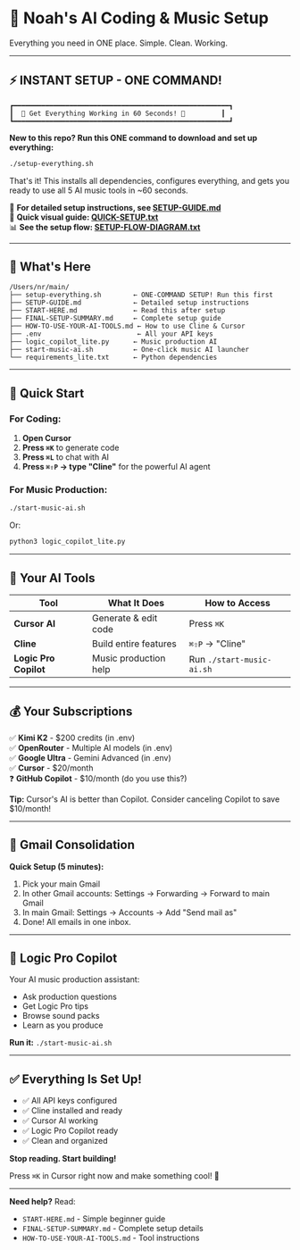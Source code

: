 # 🚀 Noah's AI Coding & Music Setup

Everything you need in ONE place. Simple. Clean. Working.

---

## ⚡ INSTANT SETUP - ONE COMMAND!

```
┏━━━━━━━━━━━━━━━━━━━━━━━━━━━━━━━━━━━━━━━━━━━━━━━━━━━━━━┓
┃  🎵 Get Everything Working in 60 Seconds! 🚀         ┃
┗━━━━━━━━━━━━━━━━━━━━━━━━━━━━━━━━━━━━━━━━━━━━━━━━━━━━━━┛
```

**New to this repo? Run this ONE command to download and set up everything:**

```bash
./setup-everything.sh
```

That's it! This installs all dependencies, configures everything, and gets you ready to use all 5 AI music tools in ~60 seconds.

📖 **For detailed setup instructions, see [SETUP-GUIDE.md](SETUP-GUIDE.md)**  
🎯 **Quick visual guide: [QUICK-SETUP.txt](QUICK-SETUP.txt)**  
📊 **See the setup flow: [SETUP-FLOW-DIAGRAM.txt](SETUP-FLOW-DIAGRAM.txt)**

---

## 📁 What's Here

```
/Users/nr/main/
├── setup-everything.sh        ← ONE-COMMAND SETUP! Run this first
├── SETUP-GUIDE.md             ← Detailed setup instructions
├── START-HERE.md              ← Read this after setup
├── FINAL-SETUP-SUMMARY.md     ← Complete setup guide
├── HOW-TO-USE-YOUR-AI-TOOLS.md ← How to use Cline & Cursor
├── .env                        ← All your API keys
├── logic_copilot_lite.py      ← Music production AI
├── start-music-ai.sh          ← One-click music AI launcher
└── requirements_lite.txt      ← Python dependencies
```

---

## 🎯 Quick Start

### For Coding:
1. **Open Cursor**
2. **Press `⌘K`** to generate code
3. **Press `⌘L`** to chat with AI
4. **Press `⌘⇧P` → type "Cline"** for the powerful AI agent

### For Music Production:
```bash
./start-music-ai.sh
```
Or:
```bash
python3 logic_copilot_lite.py
```

---

## 🔑 Your AI Tools

| Tool | What It Does | How to Access |
|------|--------------|---------------|
| **Cursor AI** | Generate & edit code | Press `⌘K` |
| **Cline** | Build entire features | `⌘⇧P` → "Cline" |
| **Logic Pro Copilot** | Music production help | Run `./start-music-ai.sh` |

---

## 💰 Your Subscriptions

✅ **Kimi K2** - $200 credits (in .env)  
✅ **OpenRouter** - Multiple AI models (in .env)  
✅ **Google Ultra** - Gemini Advanced (in .env)  
✅ **Cursor** - $20/month  
❓ **GitHub Copilot** - $10/month (do you use this?)

**Tip:** Cursor's AI is better than Copilot. Consider canceling Copilot to save $10/month!

---

## 📧 Gmail Consolidation

**Quick Setup (5 minutes):**
1. Pick your main Gmail
2. In other Gmail accounts: Settings → Forwarding → Forward to main Gmail
3. In main Gmail: Settings → Accounts → Add "Send mail as"
4. Done! All emails in one inbox.

---

## 🎵 Logic Pro Copilot

Your AI music production assistant:
- Ask production questions
- Get Logic Pro tips
- Browse sound packs
- Learn as you produce

**Run it:** `./start-music-ai.sh`

---

## ✅ Everything Is Set Up!

- ✅ All API keys configured
- ✅ Cline installed and ready
- ✅ Cursor AI working
- ✅ Logic Pro Copilot ready
- ✅ Clean and organized

**Stop reading. Start building!**

Press `⌘K` in Cursor right now and make something cool! 🚀

---

**Need help?** Read:
- `START-HERE.md` - Simple beginner guide
- `FINAL-SETUP-SUMMARY.md` - Complete setup details
- `HOW-TO-USE-YOUR-AI-TOOLS.md` - Tool instructions
